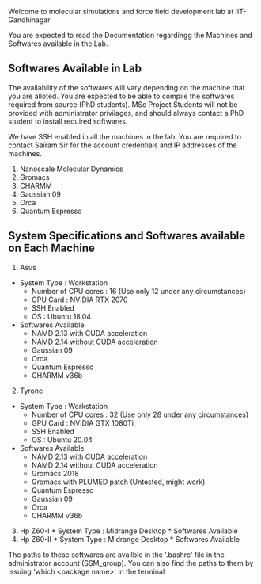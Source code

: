 Welcome to molecular simulations and force field development lab at IIT-Gandhinagar

You are expected to read the Documentation regardingg the Machines and Softwares available in the Lab.

## Softwares Available in Lab

The availability of the softwares will vary depending on the machine that you are alloted. You are expected to be able to compile the softwares required from source (PhD students). MSc Project Students will not be provided with administrator privilages, and should always contact a PhD student to install required softwares.

We have SSH enabled in all the machines in the lab. You are required to contact Sairam Sir for the account credentials and IP addresses of the machines.

1. Nanoscale Molecular Dynamics
2. Gromacs
3. CHARMM
4. Gaussian 09
5. Orca
6. Quantum Espresso

## System Specifications and Softwares available on Each Machine
1. Asus
  * System Type : Workstation
    - Number of CPU cores : 16 (Use only 12 under any circumstances)
    - GPU Card : NVIDIA RTX 2070
    - SSH Enabled
    - OS : Ubuntu 18.04
  * Softwares Available
    - NAMD 2.13 with CUDA acceleration
    - NAMD 2.14 without CUDA acceleration
    - Gaussian 09
    - Orca 
    - Quantum Espresso
    - CHARMM v36b
 2. Tyrone
  * System Type : Workstation
    - Number of CPU cores : 32 (Use only 28 under any circumstances)
    - GPU Card : NVIDIA GTX 1080Ti
    - SSH Enabled
    - OS : Ubuntu 20.04 
  * Softwares Available
    - NAMD 2.13 with CUDA acceleration
    - NAMD 2.14 without CUDA acceleration
    - Gromacs 2018
    - Gromacs with PLUMED patch (Untested, might work)
    - Quantum Espresso
    - Gaussian 09
    - Orca
    - CHARMM v36b
  3. Hp Z60-I
    * System Type : Midrange Desktop
    * Softwares Available
  5. Hp Z60-II
    * System Type : Midrange Desktop
    * Softwares Available

The paths to these softwares are availble in the '.bashrc' file in the administrator account (SSM_group). You can also find the paths to them by issuing 'which \<package name>\' in the terminal
